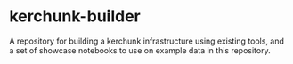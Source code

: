 # kerchunk-builder
A repository for building a kerchunk infrastructure using existing tools, and a set of showcase notebooks to use on example data in this repository.
